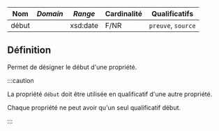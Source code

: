 | **Nom** | ***Domain*** | ***Range*** | **Cardinalité** | **Qualificatifs**  |
| ------- | ------------ | ----------- | --------------- | ------------------ |
| début   |              | xsd:date    | F/NR            | `preuve`, `source` |


## Définition

Permet de désigner le début d'une propriété.

:::caution

La propriété `début` doit être utilisée en qualificatif d'une autre propriété. 

Chaque propriété ne peut avoir qu'un seul qualificatif début.

:::